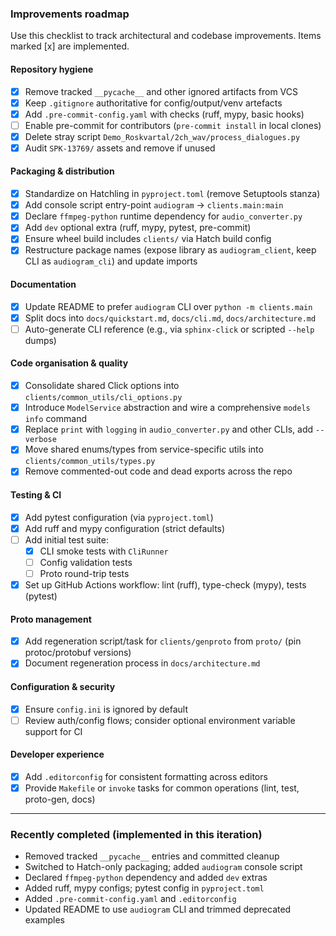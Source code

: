 ### Improvements roadmap

Use this checklist to track architectural and codebase improvements. Items marked [x] are implemented.

#### Repository hygiene
- [x] Remove tracked `__pycache__` and other ignored artifacts from VCS
- [x] Keep `.gitignore` authoritative for config/output/venv artefacts
- [x] Add `.pre-commit-config.yaml` with checks (ruff, mypy, basic hooks)
- [ ] Enable pre-commit for contributors (`pre-commit install` in local clones)
- [x] Delete stray script `Demo_Roskvartal/2ch_wav/process_dialogues.py`
- [x] Audit `SPK-13769/` assets and remove if unused

#### Packaging & distribution
- [x] Standardize on Hatchling in `pyproject.toml` (remove Setuptools stanza)
- [x] Add console script entry-point `audiogram` → `clients.main:main`
- [x] Declare `ffmpeg-python` runtime dependency for `audio_converter.py`
- [x] Add `dev` optional extra (ruff, mypy, pytest, pre-commit)
- [x] Ensure wheel build includes `clients/` via Hatch build config
- [x] Restructure package names (expose library as `audiogram_client`, keep CLI as `audiogram_cli`) and update imports

#### Documentation
- [x] Update README to prefer `audiogram` CLI over `python -m clients.main`
- [x] Split docs into `docs/quickstart.md`, `docs/cli.md`, `docs/architecture.md`
- [ ] Auto-generate CLI reference (e.g., via `sphinx-click` or scripted `--help` dumps)

#### Code organisation & quality
- [x] Consolidate shared Click options into `clients/common_utils/cli_options.py`
- [x] Introduce `ModelService` abstraction and wire a comprehensive `models info` command
- [x] Replace `print` with `logging` in `audio_converter.py` and other CLIs, add `--verbose`
- [x] Move shared enums/types from service-specific utils into `clients/common_utils/types.py`
- [x] Remove commented-out code and dead exports across the repo

#### Testing & CI
- [x] Add pytest configuration (via `pyproject.toml`)
- [x] Add ruff and mypy configuration (strict defaults)
- [ ] Add initial test suite:
  - [x] CLI smoke tests with `CliRunner`
  - [ ] Config validation tests
  - [ ] Proto round-trip tests
- [x] Set up GitHub Actions workflow: lint (ruff), type-check (mypy), tests (pytest)

#### Proto management
- [x] Add regeneration script/task for `clients/genproto` from `proto/` (pin protoc/protobuf versions)
- [x] Document regeneration process in `docs/architecture.md`

#### Configuration & security
- [x] Ensure `config.ini` is ignored by default
- [ ] Review auth/config flows; consider optional environment variable support for CI

#### Developer experience
- [x] Add `.editorconfig` for consistent formatting across editors
- [x] Provide `Makefile` or `invoke` tasks for common operations (lint, test, proto-gen, docs)

---

### Recently completed (implemented in this iteration)
- Removed tracked `__pycache__` entries and committed cleanup
- Switched to Hatch-only packaging; added `audiogram` console script
- Declared `ffmpeg-python` dependency and added `dev` extras
- Added ruff, mypy configs; pytest config in `pyproject.toml`
- Added `.pre-commit-config.yaml` and `.editorconfig`
- Updated README to use `audiogram` CLI and trimmed deprecated examples


